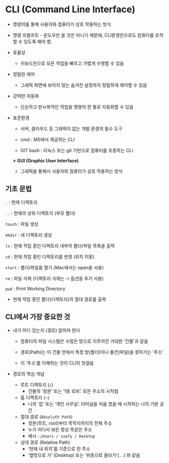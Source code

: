 # CLI (Command Line Interface)

-  명령어를 통해 사용자와 컴퓨터가 상호 작용하는 방식
- 명령 프롬프트 - 윈도우만 쓸 것은 아니기 때문에, CLI환경만으로도 컴퓨터를 조작할 수 있도록 해야 함.
- 효율성
    - 키보드만으로 모든 작업을 빠르고 가볍게 수행할 수 있음
- 정밀한 제어
    - 그래픽 화면에 보이지 않는 숨겨진 설정까지 정밀하게 제어할 수 있음
- 강력한 자동화
    - 단순하고 반ㅂ복적인 작업을 명령어 한 줄로 자동화할 수 있음
- 표준환경
    - 서버, 클라우드 등 그래픽이 없는 개발 환경의 필수 도구
    
    - cmd : MS에서 제공하는 CLI
    - GIT bash : 리눅스 또는 git 기반으로 컴퓨터를 조종하는 CLI
  
  ※ **GUI (Graphic User Interface)**
  - 그래픽을 통해서 사용자와 컴퓨터가 상호 작용하는 방식
  
## 기초 문법
`.` : 현재 디렉토리

`..` : 현재의 상위 디렉토리 (부모 폴더)

`touch` : 파일 생성

`mkdir` : 새 디렉토리 생성

`ls` : 현재 작업 중인 디렉토리 내부의 폴더/파일 목록을 출력

`cd` : 현재 작업 중인 디렉토리를 변경 (위치 이동)

`start` : 폴더/파일을 열기 (Mac에서는 open을 사용)

`rm` : 파일 삭제 (디렉토리 삭제는 -r 옵션을 추가 사용)

`pwd` : Print Working Directory
- 현재 작업 중인 폴더(디렉토리)의 절대 경로를 출력
  
## CLI에서 가장 중요한 것
- 내가 어디 있는지 (경로) 알아야 한다

  - 컴퓨터의 파일 시스템은 수많은 방으로 이루어진 거대한 ‘건물’과 같음

  - 경로(Path)는 이 건물 안에서 특정 방(폴더)이나 물건(파일)을 찾아가는 ‘주소’

  - 이 ‘주소’를 이해하는 것이 CLI의 첫걸음

- 경로의 핵심 개념
  - 루트 디렉토리 (`/`)
    - 건물의 ‘정문’ 또는 ‘1층 로비’. 모든 주소의 시작점
  - 홈 디렉토리 (`~`)
    - 나의 ‘집’ 또는 ‘개인 사무실’. 터미널을 처음 켰을 때 시작하는 나의 기본 공간
  - 절대 경로 (`Absoluth Path`)
    - 정문(루트, root)부터 목적지까지의 전체 주소
    - 누가 어디서 보든 항상 똑같은 주소
    - 예시 : `/Users / ssafy / Desktop`
  - 상대 경로 (Relative Path)
    - ‘현재 내 위치’를 기준으로 한 주소
    - ‘옆방으로 가’ (Desktop) 또는 ‘위층으로 올라가’(`..`) 와 같음